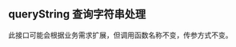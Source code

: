 ## queryString 查询字符串处理
此接口可能会根据业务需求扩展，但调用函数名称不变，传参方式不变。
    <script type="text/javascript">
        // http://allen.ucdl.cn/CrowdSourcingWeb/productlist/ProductDetail?id=1
        UT.queryString.parse(string).id 
        // 1
        // 对象序列化为查询字符串
        UT.queryString.stringify(obj)
        // {num: ["1", "2", "3"]} 
        // -> "num[]=1&num[]=2&num[]=3"
        // {person: {name: "allen"}}
        // -> "person[name]=allen"
    </script>



    



